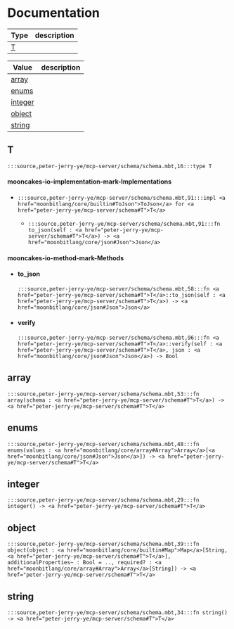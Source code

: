 # Documentation
|Type|description|
|---|---|
|[T](#T)||

|Value|description|
|---|---|
|[array](#array)||
|[enums](#enums)||
|[integer](#integer)||
|[object](#object)||
|[string](#string)||

## T

```moonbit
:::source,peter-jerry-ye/mcp-server/schema/schema.mbt,16:::type T
```


#### mooncakes-io-implementation-mark-Implementations
- ```moonbit
  :::source,peter-jerry-ye/mcp-server/schema/schema.mbt,91:::impl <a href="moonbitlang/core/builtin#ToJson">ToJson</a> for <a href="peter-jerry-ye/mcp-server/schema#T">T</a>
  ```
  > 
  * ```moonbit
    :::source,peter-jerry-ye/mcp-server/schema/schema.mbt,91:::fn to_json(self : <a href="peter-jerry-ye/mcp-server/schema#T">T</a>) -> <a href="moonbitlang/core/json#Json">Json</a>
    ```
    > 

#### mooncakes-io-method-mark-Methods
- #### to\_json
  ```moonbit
  :::source,peter-jerry-ye/mcp-server/schema/schema.mbt,58:::fn <a href="peter-jerry-ye/mcp-server/schema#T">T</a>::to_json(self : <a href="peter-jerry-ye/mcp-server/schema#T">T</a>) -> <a href="moonbitlang/core/json#Json">Json</a>
  ```
  > 
- #### verify
  ```moonbit
  :::source,peter-jerry-ye/mcp-server/schema/schema.mbt,96:::fn <a href="peter-jerry-ye/mcp-server/schema#T">T</a>::verify(self : <a href="peter-jerry-ye/mcp-server/schema#T">T</a>, json : <a href="moonbitlang/core/json#Json">Json</a>) -> Bool
  ```
  > 

## array

```moonbit
:::source,peter-jerry-ye/mcp-server/schema/schema.mbt,53:::fn array(schema : <a href="peter-jerry-ye/mcp-server/schema#T">T</a>) -> <a href="peter-jerry-ye/mcp-server/schema#T">T</a>
```


## enums

```moonbit
:::source,peter-jerry-ye/mcp-server/schema/schema.mbt,48:::fn enums(values : <a href="moonbitlang/core/array#Array">Array</a>[<a href="moonbitlang/core/json#Json">Json</a>]) -> <a href="peter-jerry-ye/mcp-server/schema#T">T</a>
```


## integer

```moonbit
:::source,peter-jerry-ye/mcp-server/schema/schema.mbt,29:::fn integer() -> <a href="peter-jerry-ye/mcp-server/schema#T">T</a>
```


## object

```moonbit
:::source,peter-jerry-ye/mcp-server/schema/schema.mbt,39:::fn object(object : <a href="moonbitlang/core/builtin#Map">Map</a>[String, <a href="peter-jerry-ye/mcp-server/schema#T">T</a>], additionalProperties~ : Bool = .., required? : <a href="moonbitlang/core/array#Array">Array</a>[String]) -> <a href="peter-jerry-ye/mcp-server/schema#T">T</a>
```


## string

```moonbit
:::source,peter-jerry-ye/mcp-server/schema/schema.mbt,34:::fn string() -> <a href="peter-jerry-ye/mcp-server/schema#T">T</a>
```

